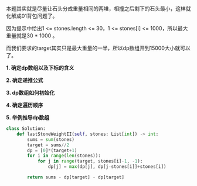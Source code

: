 
本题其实就是尽量让石头分成重量相同的两堆，相撞之后剩下的石头最小，这样就化解成01背包问题了。

因为提示中给出1 <= stones.length <= 30，1 <= stones[i] <= 1000，所以最大重量就是30 * 1000 。

而我们要求的target其实只是最大重量的一半，所以dp数组开到15000大小就可以了。


**1. 确定dp数组以及下标的含义**

**2. 确定递推公式**

**3. dp数组如何初始化**

**4. 确定遍历顺序**

**5. 举例推导dp数组**

```python
class Solution:
    def lastStoneWeightII(self, stones: List[int]) -> int:
        sums = sum(stones)
        target = sums//2
        dp = [0]*(target+1)
        for i in range(len(stones)):
            for j in range(target, stones[i]-1, -1):
                dp[j] = max(dp[j], dp[j-stones[i]]+stones[i])

        return sums - dp[target] - dp[target]
```
